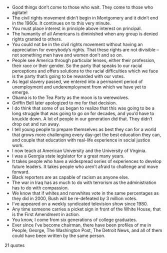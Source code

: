  - Good things don’t come to those who wait. They come to those who agitate!
 - The civil rights movement didn’t begin in Montgomery and it didn’t end in the 1960s. It continues on to this very minute.
 - You must place interest in principle above interest on principal.
 - The humanity of all Americans is diminished when any group is denied rights granted to others.
 - You could not be in the civil rights movement without having an appreciation for everybody’s rights. That these rights are not divisible – not something men have and women don’t and so on.
 - People see America through particular lenses, either their profession, their race or their gender. So the party that speaks to our racial perceptions and offers solutions to the racial difficulties which we face is the party that’s going to be rewarded with our votes.
 - As legal slavery passed, we entered into a permanent period of unemployment and underemployment from which we have yet to emerge.
 - Obama is to the Tea Party as the moon is to werewolves.
 - Griffin Bell later apologized to me for that decision.
 - I do think that some of us began to realize that this was going to be a long struggle that was going to go on for decades, and you’d have to knuckle down. A lot of people in our generation did that. They didn’t drop out and run away.
 - I tell young people to prepare themselves as best they can for a world that grows more challenging every day-get the best education they can, and couple that education with real-life experience in social justice work.
 - I now teach at American University and the University of Virginia.
 - I was a Georgia state legislator for a great many years.
 - It takes people who have a widespread series of experiences to develop future leaders. It takes people who aren’t afraid to challenge and move forward.
 - Black reporters are as capable of racism as anyone else.
 - The war in Iraq has as much to do with terrorism as the administration has to do with compassion.
 - We know that if whites and nonwhites vote in the same percentages as they did in 2000, Bush will be re-defeated by 3 million votes.
 - I’ve appeared on a weekly syndicated television show since 1980.
 - Any time someone carries a picket sign in front of the White House, that is the First Amendment in action.
 - You know, I come from six generations of college graduates.
 - Ever since I’ve become chairman, there have been profiles of me in People, George, The Washington Post, The Detroit News, and all of them could have been written by the same person.

21 quotes